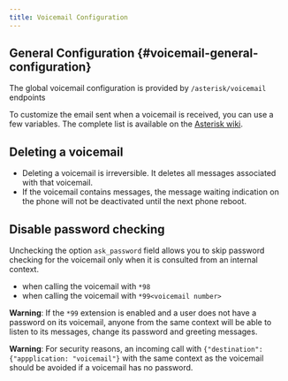 ```yaml
---
title: Voicemail Configuration
---
```


## General Configuration {#voicemail-general-configuration}

The global voicemail configuration is provided by `/asterisk/voicemail` endpoints

To customize the email sent when a voicemail is received, you can use a few variables. The complete
list is available on the
[Asterisk wiki](https://docs.asterisk.org/Configuration/Dialplan/Variables/Channel-Variables/Asterisk-Standard-Channel-Variables/VoiceMail-Channel-Variables/).

## Deleting a voicemail

- Deleting a voicemail is irreversible. It deletes all messages associated with that voicemail.
- If the voicemail contains messages, the message waiting indication on the phone will not be
  deactivated until the next phone reboot.

## Disable password checking

Unchecking the option `ask_password` field allows you to skip password checking for the voicemail
only when it is consulted from an internal context.

- when calling the voicemail with `*98`
- when calling the voicemail with `*99<voicemail number>`

**Warning**: If the `*99` extension is enabled and a user does not have a password on its voicemail,
anyone from the same context will be able to listen to its messages, change its password and
greeting messages.

**Warning**: For security reasons, an incoming call with
`{"destination": {"appplication: "voicemail"}` with the same context as the voicemail should be
avoided if a voicemail has no password.

